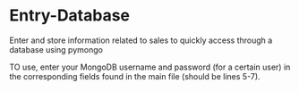 # Entry-Database
Enter and store information related to sales to quickly access through a database using pymongo

TO use, enter your MongoDB username and password (for a certain user) in the corresponding fields found in the main file (should be lines 5-7).
